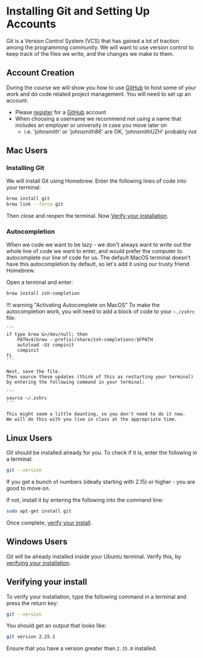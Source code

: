 <!--
TODO: Should we add a GIT GUI to installation guide?
-->

# Installing Git and Setting Up Accounts

Git is a Version Control System (VCS) that has gained a lot of traction among the programming community.
We will want to use version control to keep track of the files we write, and the changes we make to them.

## Account Creation

During the course we will show you how to use [GitHub](https://www.github.com) to host some of your work and do code related project management. You will need to set up an account:

<!-- During the course we will show you how to host some of your work on GitHub and the Economics Department's internal GitLab server.
You will need to setup accounts for each of these: -->

* Please [register](https://github.com/join) for a [GitHub](https://github.com/) account
* When choosing a username we recommend not using a name that includes an employer or university in case you move later on
  * i.e. 'johnsmith' or 'johnsmith86' are OK, 'johnsmithUZH' probably not
<!-- *   Sign into the [Economics Department's GitLab server](https://econgit.uzh.ch/). Use your UZH shortname and your web-access password (same as for OLAT). You will need to access "Econ Git" while on-site at UZH or whilst using a UZH VPN if you are off-site. -->

<!-- !!! danger "Non-UZH Economics Students"
    The UZH Department of Economics has a internal Git server that may be hard for you to access.
    It looks and behaves almost identically to [GitLab](https://about.gitlab.com/).
    We recommend that you register for an account here, so you can follow along in class. -->

## Mac Users

### Installing Git

We will install Git using Homebrew. Enter the following lines of code into your terminal:

``` bash
brew install git
brew link --force git
```

Then close and reopen the terminal. Now [Verify your installation](#verifying-your-install).

### Autocompletion

When we code we want to be lazy - we don't always want to write out the whole line of code we want to enter, and would prefer the computer to autocomplete our line of code for us.
The default MacOS terminal doesn't have this autocompletion by default, so let's add it using our trusty friend Homebrew.

Open a terminal and enter:

``` bash
brew install zsh-completion
```

!!! warning "Activating Autocomplete on MacOS"
    To make the autocompletion work, you will need to add a block of code to your `~./zshrc` file:

    ```
    if type brew &>/dev/null; then
        PATH=$(brew --prefix)/share/zsh-completions:$FPATH
        autoload -Uz compinit
        compinit
    fi
    ```

    Next, save the file.
    Then source these updates (think of this as restarting your terminal) by entering the following command in your terminal:

    ```
    source ~/.zshrc
    ```

    This might seem a little daunting, so you don't need to do it now.
    We will do this with you live in class at the appropriate time.
## Linux Users

Git should be installed already for you.
To check if it is, enter the following in a terminal:

``` bash
git --version
```

If you get a bunch of numbers (ideally starting with 2.15) or higher - you are good to move on.

If not, install it by entering the following into the command line:

``` bash
sudo apt-get install git
```

Once complete, [verify your install](#verifying-your-install).

## Windows Users

Git will be already installed inside your Ubuntu terminal.
Verify this, by [verifying your installation](#verifying-your-install).

## Verifying your install

<!-- We will need to make Git accessible from the command line. Windows and Mac users will need to follow the steps on the page "Modifying Path Settings." Linux users will already have git accessible from the command line. -->

To verify your installation, type the following command in a terminal and press the return key:

```bash
git --version
```

You should get an output that looks like:

```bash
git version 2.25.1
```

Ensure that you have a version greater than `2.15.0` installed.
